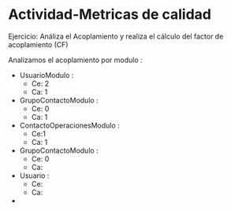 # Actividad-Metricas de calidad 
Ejercicio: Análiza el Acoplamiento y realiza el cálculo del factor de acoplamiento (CF)

Analizamos el acoplamiento por modulo : 
- UsuarioModulo : 
  - Ce: 2
  - Ca: 1 
- GrupoContactoModulo :
  - Ce: 0
  - Ca: 1
- ContactoOperacionesModulo :
    - Ce:1
    - Ca: 1
- GrupoContactoModulo :
    - Ce: 0
    - Ca:
- Usuario :
    - Ce:
    - Ca: 
- 